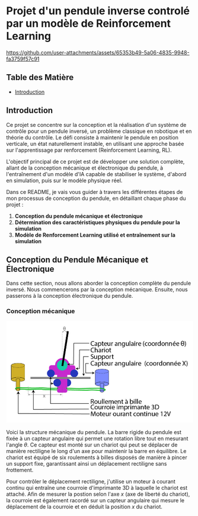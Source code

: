 # Projet d'un pendule inverse controlé par un modèle de Reinforcement Learning

https://github.com/user-attachments/assets/65353b49-5a06-4835-9948-fa3759f57c91

## Table des Matière

- [Introduction](#introduction)

## Introduction

Ce projet se concentre sur la conception et la réalisation d'un système de contrôle pour un pendule inversé, un problème classique en robotique et en théorie du contrôle. Le défi consiste à maintenir le pendule en position verticale, un état naturellement instable, en utilisant une approche basée sur l'apprentissage par renforcement (Reinforcement Learning, RL).

L'objectif principal de ce projet est de développer une solution complète, allant de la conception mécanique et électronique du pendule, à l'entraînement d'un modèle d'IA capable de stabiliser le système, d'abord en simulation, puis sur le modèle physique réel.

Dans ce README, je vais vous guider à travers les différentes étapes de mon processus de conception du pendule, en détaillant chaque phase du projet :

1. **Conception du pendule mécanique et électronique**
2. **Détermination des caractéristiques physiques du pendule pour la simulation**
3. **Modèle de Renforcement Learning utilisé et entraînement sur la simulation**

## Conception du Pendule Mécanique et Électronique

Dans cette section, nous allons aborder la conception complète du pendule inversé. Nous commencerons par la conception mécanique. Ensuite, nous passerons à la conception électronique du pendule.

### Conception mécanique

![Shéma mécanique IP](./Media/shema_IP.jpg)

Voici la structure mécanique du pendule. La barre rigide du pendule est fixée à un capteur angulaire qui permet une rotation libre tout en mesurant l'angle $\theta$. Ce capteur est monté sur un chariot qui peut se déplacer de manière rectiligne le long d'un axe pour maintenir la barre en équilibre. Le chariot est équipé de six roulements à billes disposés de manière à pincer un support fixe, garantissant ainsi un déplacement rectiligne sans frottement.

Pour contrôler le déplacement rectiligne, j'utilise un moteur à courant continu qui entraîne une courroie d'imprimante 3D à laquelle le chariot est attaché. Afin de mesurer la postion selon l'axe _x_ (axe de liberté du chariot), la courroie est également racordé sur un capteur angulaire qui mesure le déplacement de la courroie et en déduit la position _x_ du chariot.
